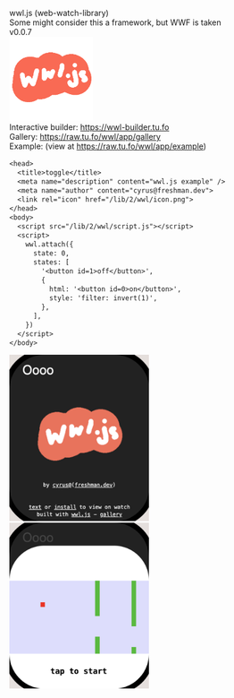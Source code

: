 wwl.js (web-watch-library)  
Some might consider this a framework, but WWF is taken  
v0.0.7  
<img src="icon.png" width="150px" />  
Interactive builder: https://wwl-builder.tu.fo  
Gallery: https://raw.tu.fo/wwl/app/gallery  
Example: (view at https://raw.tu.fo/wwl/app/example)  

```
<head>
  <title>toggle</title>
  <meta name="description" content="wwl.js example" />
  <meta name="author" content="cyrus@freshman.dev">
  <link rel="icon" href="/lib/2/wwl/icon.png">
</head>
<body>
  <script src="/lib/2/wwl/script.js"></script>
  <script>
    wwl.attach({
      state: 0,
      states: [
        '<button id=1>off</button>',
        {
          html: '<button id=0>on</button>',
          style: 'filter: invert(1)',
        },
      ],
    })
  </script>
</body>
```

<img src="image.png" width="250px" /> &nbsp; <img src="tappy.png" width="250px" />